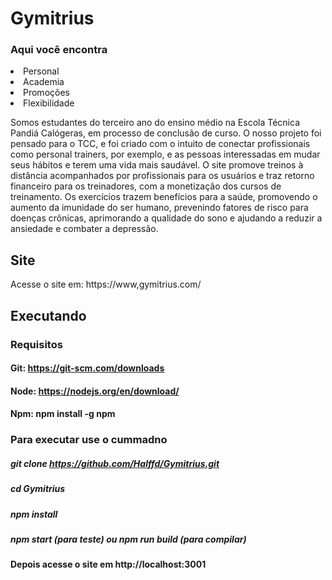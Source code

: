 # Gymitrius
<h3>Aqui você encontra</h3>
<li><span>Personal</span></li>
<li><span>Academia</span></li>
<li><span>Promoções</span></li>
<li><span>Flexibilidade</span></li>

<p>Somos estudantes do terceiro ano do ensino médio na Escola Técnica Pandiá Calógeras, em processo de conclusão de curso. O nosso projeto foi pensado para o TCC, e foi criado com o intuito de conectar profissionais como personal trainers, por exemplo, e as pessoas interessadas em mudar seus hábitos e terem uma vida mais saudável. O site promove treinos à distância acompanhados por profissionais para os usuários e traz retorno financeiro para os treinadores, com a monetização dos cursos de treinamento. Os exercícios trazem benefícios para a saúde, promovendo o aumento da imunidade do ser humano, prevenindo fatores de risco para doenças crônicas, aprimorando a qualidade do sono e ajudando a reduzir a ansiedade e combater a depressão.</p>

## Site
Acesse o site em: https://www,gymitrius.com/

## Executando

### Requisitos
#### Git: https://git-scm.com/downloads
#### Node: https://nodejs.org/en/download/
#### Npm: npm install -g npm

### Para executar use o cummadno
##### git clone https://github.com/Halffd/Gymitrius.git
##### cd Gymitrius
##### npm install
##### npm start (para teste) ou npm run build (para compilar)
#### Depois acesse o site em http://localhost:3001
